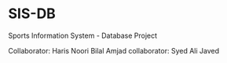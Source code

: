 # SIS-DB
Sports Information System - Database Project

Collaborator: Haris Noori
Bilal Amjad
collaborator: Syed Ali Javed


